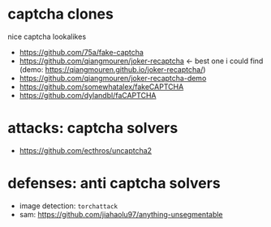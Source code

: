 # captcha clones

nice captcha lookalikes

- https://github.com/75a/fake-captcha
- https://github.com/qiangmouren/joker-recaptcha <- best one i could find (demo: https://qiangmouren.github.io/joker-recaptcha/)
- https://github.com/qiangmouren/joker-recaptcha-demo
- https://github.com/somewhatalex/fakeCAPTCHA
- https://github.com/dylandbl/faCAPTCHA

# attacks: captcha solvers

- https://github.com/ecthros/uncaptcha2

# defenses: anti captcha solvers

- image detection: `torchattack`
- sam: https://github.com/jiahaolu97/anything-unsegmentable
